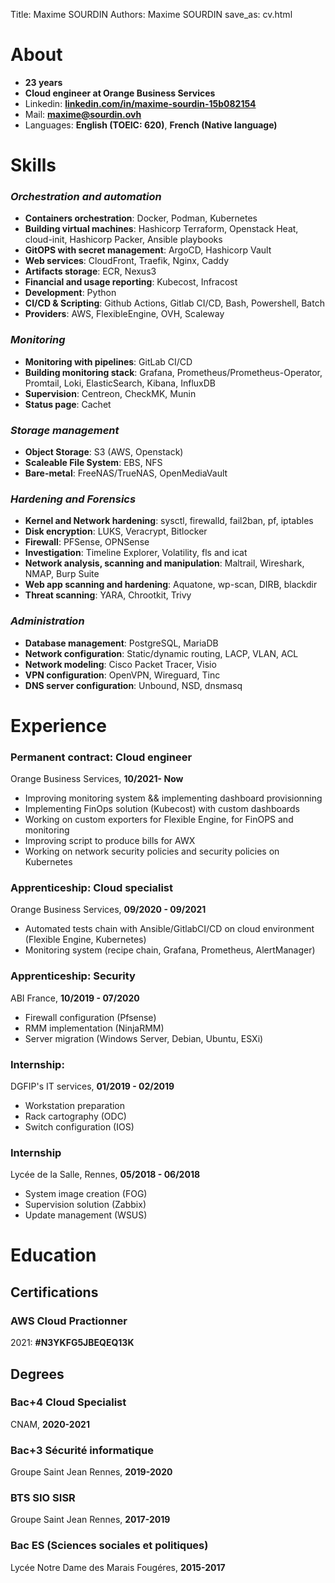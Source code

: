 Title: Maxime SOURDIN
Authors: Maxime SOURDIN
save_as: cv.html

# About
- **23 years**
- **Cloud engineer at Orange Business Services**
- Linkedin: **[linkedin.com/in/maxime-sourdin-15b082154](https://linkedin.com/in/maxime-sourdin-15b082154)**
- Mail: **[maxime@sourdin.ovh](mailto:maxime@sourdin.ovh)**
- Languages: **English (TOEIC: 620)**, **French (Native language)**


# Skills
### *Orchestration and automation*

- **Containers orchestration**: Docker, Podman, Kubernetes
- **Building virtual machines**: Hashicorp Terraform, Openstack Heat, cloud-init, Hashicorp Packer, Ansible playbooks
- **GitOPS with secret management**: ArgoCD, Hashicorp Vault
- **Web services**: CloudFront, Traefik, Nginx, Caddy
- **Artifacts storage**: ECR, Nexus3
- **Financial and usage reporting**: Kubecost, Infracost 
- **Development**: Python
- **CI/CD & Scripting**: Github Actions, Gitlab CI/CD, Bash, Powershell, Batch
- **Providers**: AWS, FlexibleEngine, OVH, Scaleway

### *Monitoring*

- **Monitoring with pipelines**: GitLab CI/CD
- **Building monitoring stack**: Grafana, Prometheus/Prometheus-Operator, Promtail, Loki, ElasticSearch, Kibana, InfluxDB
- **Supervision**: Centreon, CheckMK, Munin
- **Status page**: Cachet

### *Storage management*

- **Object Storage**: S3 (AWS, Openstack)
- **Scaleable File System**: EBS, NFS
- **Bare-metal**: FreeNAS/TrueNAS, OpenMediaVault

### *Hardening and Forensics*

- **Kernel and Network hardening**: sysctl, firewalld, fail2ban, pf, iptables
- **Disk encryption**: LUKS, Veracrypt, Bitlocker
- **Firewall**: PFSense, OPNSense
- **Investigation**: Timeline Explorer, Volatility, fls and icat
- **Network analysis, scanning and manipulation**: Maltrail, Wireshark, NMAP, Burp Suite
- **Web app scanning and hardening**: Aquatone, wp-scan, DIRB, blackdir
- **Threat scanning**: YARA, Chrootkit, Trivy

### *Administration*

- **Database management**: PostgreSQL, MariaDB
- **Network configuration**: Static/dynamic routing, LACP, VLAN, ACL
- **Network modeling**: Cisco Packet Tracer, Visio
- **VPN configuration**: OpenVPN, Wireguard, Tinc
- **DNS server configuration**: Unbound, NSD, dnsmasq


# Experience

### <span>Permanent contract: Cloud engineer</span>

Orange Business Services, <span>**10/2021- Now**</span>

- Improving monitoring system && implementing dashboard provisionning
- Implementing FinOps solution (Kubecost) with custom dashboards 
- Working on custom exporters for Flexible Engine, for FinOPS and monitoring
- Improving script to produce bills for AWX
- Working on network security policies and security policies on Kubernetes

### <span>Apprenticeship: Cloud specialist</span>

Orange Business Services, <span>**09/2020 - 09/2021**</span>

- Automated tests chain with Ansible/GitlabCI/CD on cloud environment (Flexible Engine, Kubernetes)
- Monitoring system (recipe chain, Grafana, Prometheus, AlertManager)

### <span>Apprenticeship: Security</span>

ABI France, <span>**10/2019 - 07/2020**</span>

- Firewall configuration (Pfsense)
- RMM implementation (NinjaRMM)
- Server migration (Windows Server, Debian, Ubuntu, ESXi)

### <span>Internship:</span>

DGFIP's IT services, <span>**01/2019 - 02/2019**</span>

- Workstation preparation
- Rack cartography (ODC)
- Switch configuration (IOS)

### <span>Internship</span>

Lycée de la Salle, Rennes, <span>**05/2018 - 06/2018**</span>

- System image creation (FOG)
- Supervision solution (Zabbix)
- Update management (WSUS)


# Education

## Certifications
### <span>AWS Cloud Practionner</span>
2021: **#N3YKFG5JBEQEQ13K**

## Degrees
### <span>Bac+4 Cloud Specialist</span>
CNAM, <span>**2020-2021**</span>

### <span>Bac+3 Sécurité informatique</span>
Groupe Saint Jean Rennes, <span>**2019-2020**</span>

### <span>BTS SIO SISR</span>
Groupe Saint Jean Rennes, <span>**2017-2019**</span>

### <span>Bac ES (Sciences sociales et politiques)</span>
Lycée Notre Dame des Marais Fougéres, <span>**2015-2017**</span>